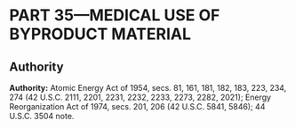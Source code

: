# PART 35—MEDICAL USE OF BYPRODUCT MATERIAL 


## Authority

**Authority:** Atomic Energy Act of 1954, secs. 81, 161, 181, 182, 183, 223, 234, 274 (42 U.S.C. 2111, 2201, 2231, 2232, 2233, 2273, 2282, 2021); Energy Reorganization Act of 1974, secs. 201, 206 (42 U.S.C. 5841, 5846); 44 U.S.C. 3504 note.


